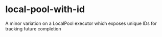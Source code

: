 # local-pool-with-id
A minor variation on a LocalPool executor which exposes unique IDs for tracking future completion
